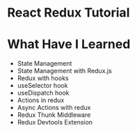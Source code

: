 # React Redux Tutorial

# What Have I Learned
- State Management
- State Management with Redux.js
- Redux with hooks
- useSelector hook
- useDispatch hook
- Actions in redux
- Async Actions with redux
- Redux Thunk Middleware
- Redux Devtools Extension